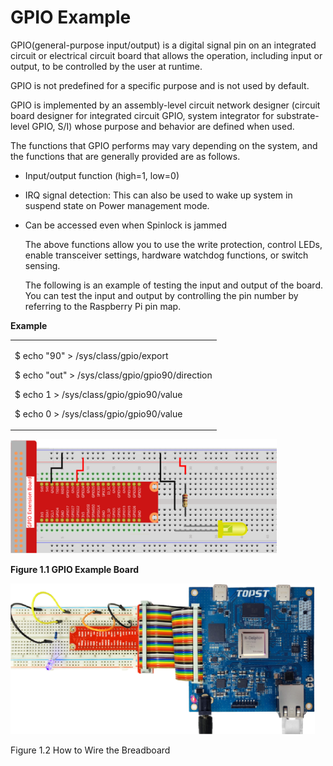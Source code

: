 ﻿# GPIO Example

GPIO(general-purpose input/output) is a digital signal pin on an
integrated circuit or electrical circuit board that allows the
operation, including input or output, to be controlled by the user at
runtime.

GPIO is not predefined for a specific purpose and is not used by
default.

GPIO is implemented by an assembly-level circuit network designer
(circuit board designer for integrated circuit GPIO, system integrator
for substrate-level GPIO, S/I) whose purpose and behavior are defined
when used.

The functions that GPIO performs may vary depending on the system, and
the functions that are generally provided are as follows.

- Input/output function (high=1, low=0)

- IRQ signal detection: This can also be used to wake up system in
  suspend state on Power management mode.

<!-- -->

- Can be accessed even when Spinlock is jammed

  The above functions allow you to use the write protection, control
  LEDs, enable transceiver settings, hardware watchdog functions, or
  switch sensing.

  The following is an example of testing the input and output of the
  board. You can test the input and output by controlling the pin number
  by referring to the Raspberry Pi pin map.

**Example**

<table>
<colgroup>
<col style="width: 100%" />
</colgroup>
<tbody>
<tr class="odd">
<td><p>$ echo "90" &gt; /sys/class/gpio/export</p>
<p>$ echo "out" &gt; /sys/class/gpio/gpio90/direction</p>
<p>$ echo 1 &gt; /sys/class/gpio/gpio90/value</p>
<p>$ echo 0 &gt; /sys/class/gpio/gpio90/value</p></td>
</tr>
</tbody>
</table>

<img src="https://github.com/topst-development/Documentation/blob/main/TOPST-AI/Software/media/1. GPIO.image1.png"
style="width:4.4375in;height:1.90486in" />

**Figure 1.1 GPIO Example Board**

<img src="https://github.com/topst-development/Documentation/blob/main/TOPST-AI/Software/media/1. GPIO.image2.png"
style="width:5.0717in;height:2.51323in"
alt="전자 공학, 전자 부품, 회로, 회로 구성요소이(가) 표시된 사진 자동 생성된 설명" />

Figure 1.2 How to Wire the Breadboard
